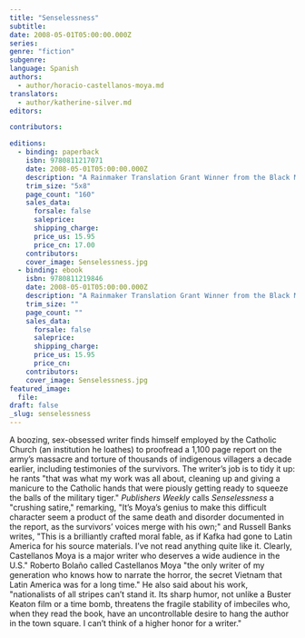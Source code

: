 ```yaml
---
title: "Senselessness"
subtitle:
date: 2008-05-01T05:00:00.000Z
series:
genre: "fiction"
subgenre:
language: Spanish
authors:
  - author/horacio-castellanos-moya.md
translators:
  - author/katherine-silver.md
editors:

contributors:

editions:
  - binding: paperback
    isbn: 9780811217071
    date: 2008-05-01T05:00:00.000Z
    description: "A Rainmaker Translation Grant Winner from the Black Mountain Institute: Senselessness, acclaimed Salvadoran author Horacio Castellanos Moya's astounding debut in English, explores horror with hilarity and electrifying panache. "
    trim_size: "5x8"
    page_count: "160"
    sales_data:
      forsale: false
      saleprice:
      shipping_charge:
      price_us: 15.95
      price_cn: 17.00
    contributors:
    cover_image: Senselessness.jpg
  - binding: ebook
    isbn: 9780811219846
    date: 2008-05-01T05:00:00.000Z
    description: "A Rainmaker Translation Grant Winner from the Black Mountain Institute: Senselessness, acclaimed Salvadoran author Horacio Castellanos Moya's astounding debut in English, explores horror with hilarity and electrifying panache. "
    trim_size: ""
    page_count: ""
    sales_data:
      forsale: false
      saleprice:
      shipping_charge:
      price_us: 15.95
      price_cn:
    contributors:
    cover_image: Senselessness.jpg
featured_image:
  file:
draft: false
_slug: senselessness
---
```


A boozing, sex-obsessed writer finds himself employed by the Catholic Church (an institution he loathes) to proofread a 1,100 page report on the army’s massacre and torture of thousands of indigenous villagers a decade earlier, including testimonies of the survivors. The writer’s job is to tidy it up: he rants "that was what my work was all about, cleaning up and giving a manicure to the Catholic hands that were piously getting ready to squeeze the balls of the military tiger." _Publishers Weekly_ calls _Senselessness_ a "crushing satire," remarking, "It’s Moya’s genius to make this difficult character seem a product of the same death and disorder documented in the report, as the survivors’ voices merge with his own;" and Russell Banks writes, "This is a brilliantly crafted moral fable, as if Kafka had gone to Latin America for his source materials. I’ve not read anything quite like it. Clearly, Castellanos Moya is a major writer who deserves a wide audience in the U.S." Roberto Bolaño called Castellanos Moya "the only writer of my generation who knows how to narrate the horror, the secret Vietnam that Latin America was for a long time." He also said about his work, "nationalists of all stripes can’t stand it. Its sharp humor, not unlike a Buster Keaton film or a time bomb, threatens the fragile stability of imbeciles who, when they read the book, have an uncontrollable desire to hang the author in the town square. I can’t think of a higher honor for a writer."

